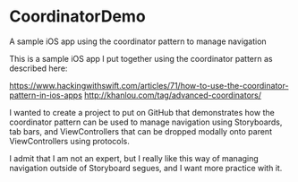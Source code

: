 # CoordinatorDemo
A sample iOS app using the coordinator pattern to manage navigation

This is a sample iOS app I put together using the coordinator pattern as described here:

https://www.hackingwithswift.com/articles/71/how-to-use-the-coordinator-pattern-in-ios-apps
http://khanlou.com/tag/advanced-coordinators/

I wanted to create a project to put on GitHub that demonstrates how the coordinator pattern can be used to manage navigation using Storyboards, tab bars, and ViewControllers that can be dropped modally onto parent ViewControllers using protocols.

I admit that I am not an expert, but I really like this way of managing navigation outside of Storyboard segues, and I want more practice with it.

